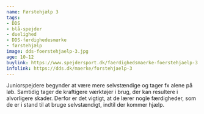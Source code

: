 ```yaml
---
name: Førstehjælp 3
tags:
- DDS
- blå-spejder
- duelighed
- DDS-færdighedesmærke
- førstehjælp
image: dds-foerstehjaelp-3.jpg
age: 10-12
buylink: https://www.spejdersport.dk/faerdighedsmaerke-foerstehjaelp-3.aspx
infolink: https://dds.dk/maerke/forstehjaelp-3
---
```

Juniorspejdere begynder at være mere selvstændige og tager fx alene på løb. Samtidig tager de kraftigere værktøjer i brug, der kan resultere i alvorligere skader. Derfor er det vigtigt, at de lærer nogle færdigheder, som de er i stand til at bruge selvstændigt, indtil der kommer hjælp.